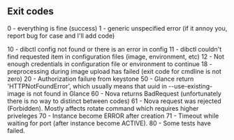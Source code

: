 Exit codes
----------
0 - everything is fine (success)
1 - generic unspecified error (if it annoy you, report bug for case and I'll add code)

10 - dibctl config not found or there is an error in config
11 - dibctl couldn't find requested item in configuration files (image, environment, etc)
12 - Not enough credentials in configuration file or environment to continue
18 - preprocessing during image upload has failed (exit code for cmdline is not zero)
20 - Authorization failure from keystone
50 - Glance return 'HTTPNotFoundError', which usually means that uuid in --use-existing-image is not found in Glance
60 - Nova returns BadRequest (unfortunately there is no way to distinct between codes)
61 - Nova request was rejected (Forbidden). Mostly affects rotate command which requires higher priveleges
70 - Instance become ERROR after creation
71 - Timeout while waiting for port (after instance become ACTIVE).
80 - Some tests have failed.
